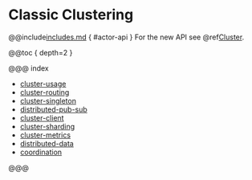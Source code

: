 # Classic Clustering

@@include[includes.md](includes.md) { #actor-api }
For the new API see @ref[Cluster](typed/index-cluster.md). 

@@toc { depth=2 }

@@@ index

* [cluster-usage](cluster-usage.md)   
* [cluster-routing](cluster-routing.md)
* [cluster-singleton](cluster-singleton.md)
* [distributed-pub-sub](distributed-pub-sub.md)
* [cluster-client](cluster-client.md)
* [cluster-sharding](cluster-sharding.md)
* [cluster-metrics](cluster-metrics.md)
* [distributed-data](distributed-data.md)
* [coordination](coordination.md)

@@@
